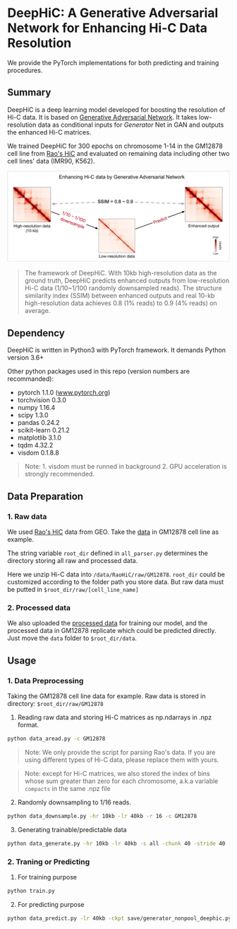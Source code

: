 # DeepHiC: A Generative Adversarial Network for Enhancing Hi-C Data Resolution


We provide the PyTorch implementations for both predicting and training procedures.

## Summary


DeepHiC is a deep learning model developed for boosting the resolution of Hi-C data. It is based on [Generative Adversarial Network](https://arxiv.org/abs/1406.2661). It takes low-resolution data as conditional inputs for *Generator* Net in GAN and outputs the enhanced Hi-C matrices.

We trained DeepHiC for 300 epochs on chromosome 1-14 in the GM12878 cell line from [Rao's HiC](https://www.ncbi.nlm.nih.gov/geo/query/acc.cgi?acc=GSE63525) and evaluated on remaining data including other two cell lines' data (IMR90, K562).

![Heatmap of](imgs/diagram_of_deephic.png)
> The framework of DeepHiC. With 10kb high-resolution data as the ground truth, DeepHiC predicts enhanced outputs from low-resolution Hi-C data (1/10~1/100 randomly downsampled reads). The structure similarity index (SSIM) between enhanced outputs and real 10-kb high-resolution data achieves 0.8 (1% reads) to 0.9 (4% reads) on average.

## Dependency

DeepHiC is written in Python3 with PyTorch framework. It demands Python version 3.6+

Other python packages used in this repo (version numbers are recommanded):

- pytorch 1.1.0 (www.pytorch.org)
- torchvision 0.3.0
- numpy 1.16.4
- scipy 1.3.0
- pandas 0.24.2
- scikit-learn 0.21.2
- matplotlib 3.1.0
- tqdm 4.32.2
- visdom 0.1.8.8

> Note: 1. visdom must be runned in background
>       2. GPU acceleration is strongly recommended.

## Data Preparation

### 1. Raw data

We used [Rao's HiC](https://www.ncbi.nlm.nih.gov/geo/query/acc.cgi?acc=GSE63525) data from GEO. Take the [data](https://www.ncbi.nlm.nih.gov/geo/download/?acc=GSE63525&format=file&file=GSE63525%5FGM12878%5Fprimary%5Fintrachromosomal%5Fcontact%5Fmatrices%2Etar%2Egz) in GM12878 cell line as example.

The string variable `root_dir` defined in `all_parser.py` determines the directory storing all raw and processed data.

Here we unzip Hi-C data into `/data/RaoHiC/raw/GM12878`. `root_dir` could be customized according to the folder path you store data. But raw data must be putted in `$root_dir/raw/[cell_line_name]`


### 2. Processed data

We also uploaded the [processed data](https://www.dropbox.com/sh/5b5thuk62px5qpk/AAAKc7NDUL6JId63tlBH5X9ua?dl=0) for training our model, and the processed data in GM12878 replicate which could be predicted directly. Just move the `data` folder to `$root_dir/data`.

## Usage

### 1. Data Preprocessing

Taking the GM12878 cell line data for example. Raw data is stored in directory: `$root_dir/raw/GM12878`

1. Reading raw data and storing Hi-C matrices as np.ndarrays in .npz format.

~~~bash
python data_aread.py -c GM12878
~~~

> Note: We only provide the script for parsing Rao's data. If you are using different types of Hi-C data, please replace them with yours.

> Note: except for Hi-C matrices, we also stored the index of bins whose sum greater than zero for each chromosome, a.k.a variable `compacts` in the same .npz file

2. Randomly downsampling to 1/16 reads.

~~~bash
python data_downsample.py -hr 10kb -lr 40kb -r 16 -c GM12878
~~~

3. Generating trainable/predictable data

~~~bash
python data_generate.py -hr 10kb -lr 40kb -s all -chunk 40 -stride 40 -bound 201 -scale 1 -c GM12878
~~~

### 2. Traning or Predicting

1. For training purpose

~~~bash
python train.py
~~~

2. For predicting purpose

~~~bash
python data_predict.py -lr 40kb -ckpt save/generator_nonpool_deephic.pytorch -c GM12878
~~~

